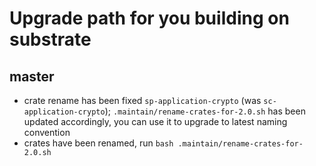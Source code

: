 # Upgrade path for you building on substrate

## master
 - crate rename has been fixed `sp-application-crypto` (was `sc-application-crypto`);  `.maintain/rename-crates-for-2.0.sh` has been updated accordingly, you can use it to upgrade to latest naming convention
 - crates have been renamed, run `bash .maintain/rename-crates-for-2.0.sh`